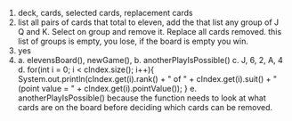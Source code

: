 1. deck, cards, selected cards, replacement cards
2. list all pairs of cards that total to eleven, add the that list any group of J Q and K. Select on group and remove it. Replace all cards removed. this list of groups is empty, you lose, if the board is empty you win.
3. yes
4. a. elevensBoard(), newGame(), 
   b. anotherPlayIsPossible() 
   c. J, 6, 2, A, 4
   d. for(int i = 0; i < cIndex.size(); i++){
   		System.out.println(cIndex.get(i).rank() + " of " + cIndex.get(i).suit() + " (point value = " + cIndex.get(i).pointValue());
   }
   e. anotherPlayIsPossible() because the function needs to look at what cards are on the board before deciding which cards can be removed.